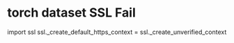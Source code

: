 # torch dataset SSL Fail
import ssl
ssl._create_default_https_context = ssl._create_unverified_context